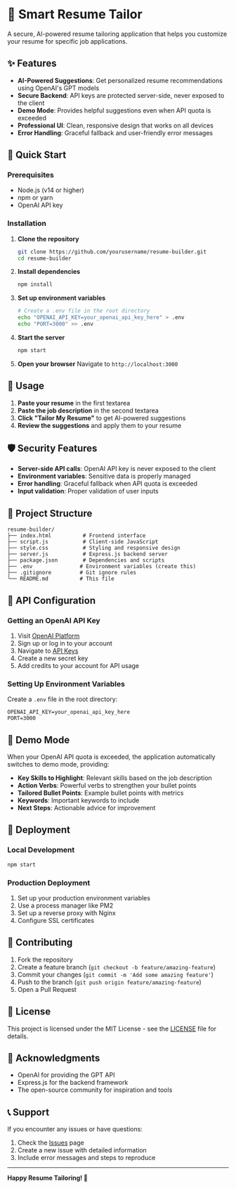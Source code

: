# 🎯 Smart Resume Tailor

A secure, AI-powered resume tailoring application that helps you customize your resume for specific job applications.

## ✨ Features

- **AI-Powered Suggestions**: Get personalized resume recommendations using OpenAI's GPT models
- **Secure Backend**: API keys are protected server-side, never exposed to the client
- **Demo Mode**: Provides helpful suggestions even when API quota is exceeded
- **Professional UI**: Clean, responsive design that works on all devices
- **Error Handling**: Graceful fallback and user-friendly error messages

## 🚀 Quick Start

### Prerequisites

- Node.js (v14 or higher)
- npm or yarn
- OpenAI API key

### Installation

1. **Clone the repository**
   ```bash
   git clone https://github.com/yourusername/resume-builder.git
   cd resume-builder
   ```

2. **Install dependencies**
   ```bash
   npm install
   ```

3. **Set up environment variables**
   ```bash
   # Create a .env file in the root directory
   echo "OPENAI_API_KEY=your_openai_api_key_here" > .env
   echo "PORT=3000" >> .env
   ```

4. **Start the server**
   ```bash
   npm start
   ```

5. **Open your browser**
   Navigate to `http://localhost:3000`

## 🔧 Usage

1. **Paste your resume** in the first textarea
2. **Paste the job description** in the second textarea
3. **Click "Tailor My Resume"** to get AI-powered suggestions
4. **Review the suggestions** and apply them to your resume

## 🛡️ Security Features

- **Server-side API calls**: OpenAI API key is never exposed to the client
- **Environment variables**: Sensitive data is properly managed
- **Error handling**: Graceful fallback when API quota is exceeded
- **Input validation**: Proper validation of user inputs

## 📁 Project Structure

```
resume-builder/
├── index.html          # Frontend interface
├── script.js           # Client-side JavaScript
├── style.css           # Styling and responsive design
├── server.js           # Express.js backend server
├── package.json        # Dependencies and scripts
├── .env               # Environment variables (create this)
├── .gitignore         # Git ignore rules
└── README.md          # This file
```

## 🔑 API Configuration

### Getting an OpenAI API Key

1. Visit [OpenAI Platform](https://platform.openai.com/)
2. Sign up or log in to your account
3. Navigate to [API Keys](https://platform.openai.com/api-keys)
4. Create a new secret key
5. Add credits to your account for API usage

### Setting Up Environment Variables

Create a `.env` file in the root directory:

```env
OPENAI_API_KEY=your_openai_api_key_here
PORT=3000
```

## 🎨 Demo Mode

When your OpenAI API quota is exceeded, the application automatically switches to demo mode, providing:

- **Key Skills to Highlight**: Relevant skills based on the job description
- **Action Verbs**: Powerful verbs to strengthen your bullet points
- **Tailored Bullet Points**: Example bullet points with metrics
- **Keywords**: Important keywords to include
- **Next Steps**: Actionable advice for improvement

## 🚀 Deployment

### Local Development
```bash
npm start
```

### Production Deployment
1. Set up your production environment variables
2. Use a process manager like PM2
3. Set up a reverse proxy with Nginx
4. Configure SSL certificates

## 🤝 Contributing

1. Fork the repository
2. Create a feature branch (`git checkout -b feature/amazing-feature`)
3. Commit your changes (`git commit -m 'Add some amazing feature'`)
4. Push to the branch (`git push origin feature/amazing-feature`)
5. Open a Pull Request

## 📝 License

This project is licensed under the MIT License - see the [LICENSE](LICENSE) file for details.

## 🙏 Acknowledgments

- OpenAI for providing the GPT API
- Express.js for the backend framework
- The open-source community for inspiration and tools

## 📞 Support

If you encounter any issues or have questions:

1. Check the [Issues](https://github.com/yourusername/resume-builder/issues) page
2. Create a new issue with detailed information
3. Include error messages and steps to reproduce

---

**Happy Resume Tailoring! 🎯**
